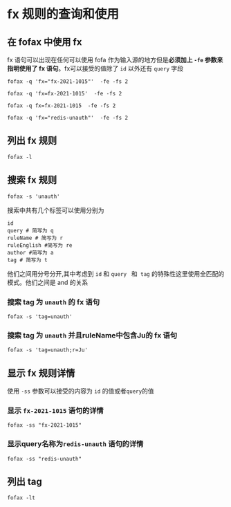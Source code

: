 # fx 规则的查询和使用



## 在 fofax 中使用 fx

fx 语句可以出现在任何可以使用 fofa 作为输入源的地方但是**必须加上 `-fe` 参数来指明使用了 fx 语句**。fx可以接受的值除了 `id` 以外还有 `query` 字段

```
fofax -q 'fx="fx-2021-1015"'  -fe -fs 2
```

```
fofax -q 'fx=fx-2021-1015'  -fe -fs 2
```

```
fofax -q fx=fx-2021-1015  -fe -fs 2
```

```
fofax -q 'fx="redis-unauth"'  -fe -fs 2
```

## 列出 fx 规则

```shell
fofax -l
```

## 搜索 fx 规则

```
fofax -s 'unauth'
```

搜索中共有几个标签可以使用分别为 

```shell
id
query # 简写为 q
ruleName # 简写为 r
ruleEnglish #简写为 re
author #简写为 a
tag # 简写为 t
```

他们之间用分号分开,其中考虑到 `id` 和 `query ` 和` tag` 的特殊性这里使用全匹配的模式。他们之间是 and 的关系

### 搜索 tag 为 `unauth` 的 fx 语句

```
fofax -s 'tag=unauth'
```

### 搜索 tag 为 `unauth` 并且ruleName中包含Ju的 fx 语句

```
fofax -s 'tag=unauth;r=Ju'
```

## 显示 fx 规则详情

使用 `-ss` 参数可以接受的内容为 `id`  的值或者`query`的值

### 显示 `fx-2021-1015` 语句的详情

```
fofax -ss "fx-2021-1015"
```

### 显示query名称为`redis-unauth` 语句的详情

```
fofax -ss "redis-unauth"
```

## 列出 tag

```
fofax -lt
```




